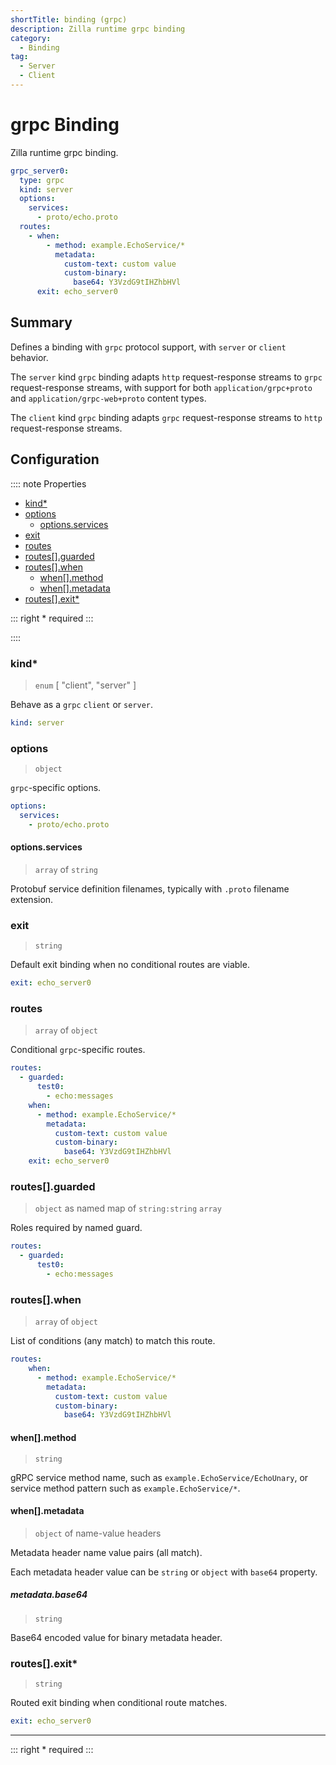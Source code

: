 ```yaml
---
shortTitle: binding (grpc)
description: Zilla runtime grpc binding
category:
  - Binding
tag:
  - Server
  - Client
---
```


# grpc Binding

Zilla runtime grpc binding.

```yaml {2}
grpc_server0:
  type: grpc
  kind: server
  options:
    services:
      - proto/echo.proto
  routes:
    - when:
        - method: example.EchoService/*
          metadata:
            custom-text: custom value
            custom-binary:
              base64: Y3VzdG9tIHZhbHVl
      exit: echo_server0
```

## Summary

Defines a binding with `grpc` protocol support, with `server` or `client` behavior.

The `server` kind `grpc` binding adapts `http` request-response streams to `grpc` request-response streams, with support for both `application/grpc+proto` and `application/grpc-web+proto` content types.

The `client` kind `grpc` binding adapts `grpc` request-response streams to `http` request-response streams.

## Configuration

:::: note Properties

- [kind\*](#kind)
- [options](#options)
  - [options.services](#options-services)
- [exit](#exit)
- [routes](#routes)
- [routes\[\].guarded](#routes-guarded)
- [routes\[\].when](#routes-when)
  - [when\[\].method](#when-method)
  - [when\[\].metadata](#when-metadata)
- [routes\[\].exit\*](#routes-exit)

::: right
\* required
:::

::::

### kind\*

> `enum` [ "client", "server" ]

Behave as a `grpc` `client` or `server`.

```yaml
kind: server
```

### options

> `object`

`grpc`-specific options.

```yaml
options:
  services:
    - proto/echo.proto
```

#### options.services

> `array` of `string`

Protobuf service definition filenames, typically with `.proto` filename extension.

### exit

> `string`

Default exit binding when no conditional routes are viable.

```yaml
exit: echo_server0
```

### routes

> `array` of `object`

Conditional `grpc`-specific routes.

```yaml
routes:
  - guarded:
      test0:
        - echo:messages
    when:
      - method: example.EchoService/*
        metadata:
          custom-text: custom value
          custom-binary:
            base64: Y3VzdG9tIHZhbHVl
    exit: echo_server0
```

### routes[].guarded

> `object` as named map of `string:string` `array`

Roles required by named guard.

```yaml
routes:
  - guarded:
      test0:
        - echo:messages
```

### routes[].when

> `array` of `object`

List of conditions (any match) to match this route.

```yaml
routes:
    when:
      - method: example.EchoService/*
        metadata:
          custom-text: custom value
          custom-binary:
            base64: Y3VzdG9tIHZhbHVl
```

#### when[].method

> `string`

gRPC service method name, such as `example.EchoService/EchoUnary`, or service method pattern such as `example.EchoService/*`.

#### when[].metadata

>  `object` of name-value headers

Metadata header name value pairs (all match).

Each metadata header value can be `string` or `object` with `base64` property.

##### metadata.base64

> `string`

Base64 encoded value for binary metadata header.

### routes[].exit\*

> `string`

Routed exit binding when conditional route matches.

```yaml
exit: echo_server0
```

---

::: right
\* required
:::
